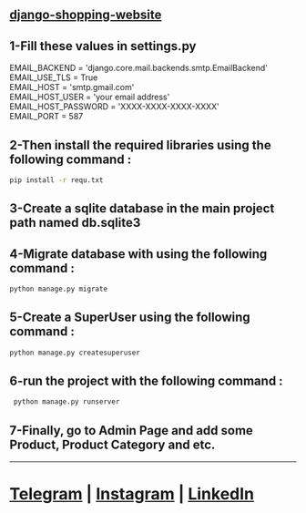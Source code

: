 ## [django-shopping-website](https://github.com/sajjadahmadizad)

## 1-Fill these values ​​in settings.py

EMAIL_BACKEND = 'django.core.mail.backends.smtp.EmailBackend' <br/>
EMAIL_USE_TLS = True <br/>
EMAIL_HOST = 'smtp.gmail.com' <br/>
EMAIL_HOST_USER = 'your email address' <br/>
EMAIL_HOST_PASSWORD = 'XXXX-XXXX-XXXX-XXXX' <br/>
EMAIL_PORT = 587 <br/>

## 2-Then install the required libraries using the following command : 
```bash
pip install -r requ.txt
```

## 3-Create a sqlite database in the main project path named db.sqlite3<br/>
## 4-Migrate database with using the following command : 
```bash
python manage.py migrate
```
## 5-Create a SuperUser using the following command : 
```bash
python manage.py createsuperuser
```
## 6-run the project with the following command :
```bash
 python manage.py runserver
```
## 7-Finally, go to Admin Page and add some Product, Product Category and etc.
<hr>

# [Telegram](https://t.me/sajjad_a_b) | [Instagram](https://instagram.com/sajjad_ahmadizad) | [LinkedIn](https://www.linkedin.com/in/ahmadizad/) 
